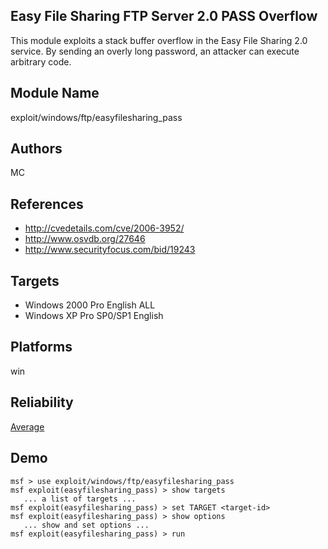 ## Easy File Sharing FTP Server 2.0 PASS Overflow

This module exploits a stack buffer overflow in the Easy 
File Sharing 2.0 service. By sending an overly long 
password, an attacker can execute arbitrary code.


## Module Name
exploit/windows/ftp/easyfilesharing_pass

## Authors
MC


## References
* http://cvedetails.com/cve/2006-3952/
* http://www.osvdb.org/27646
* http://www.securityfocus.com/bid/19243



## Targets
* Windows 2000 Pro English ALL
* Windows XP Pro SP0/SP1 English


## Platforms
win

## Reliability
[Average](https://github.com/rapid7/metasploit-framework/wiki/Exploit-Ranking)

## Demo

```
msf > use exploit/windows/ftp/easyfilesharing_pass
msf exploit(easyfilesharing_pass) > show targets
   ... a list of targets ...
msf exploit(easyfilesharing_pass) > set TARGET <target-id>
msf exploit(easyfilesharing_pass) > show options
   ... show and set options ...
msf exploit(easyfilesharing_pass) > run
```
    
    